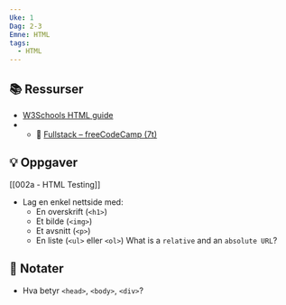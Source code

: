 ```yaml
---
Uke: 1
Dag: 2-3
Emne: HTML
tags:
  - HTML
---
```


## 📚 Ressurser
- [W3Schools HTML guide](https://www.w3schools.com/html/)
- - 🎥 [Fullstack – freeCodeCamp (7t)](https://www.youtube.com/watch?v=nu_pCVPKzTk&list=PLWKjhJtqVAbn21gs5UnLhCQ82f923WCgM&index=2)

## 💡 Oppgaver
[[002a - HTML Testing]]
- Lag en enkel nettside med:
  - En overskrift (`<h1>`)
  - Et bilde (`<img>`)
  - Et avsnitt (`<p>`)
  - En liste (`<ul>` eller `<ol>`)
  What is a `relative` and an `absolute URL`?

## 📝 Notater
- Hva betyr `<head>`, `<body>`, `<div>`?
